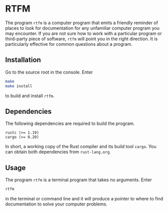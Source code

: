 # RTFM

The program `rtfm` is a computer program that emits a friendly reminder of places to look for documentation for any unfamiliar computer program you may encounter. If you are not sure how to work with a particular program or third-party piece of software, `rtfm` will point you in the right direction.
It is particularly effective for common questions about a program.

## Installation

Go to the source root in the console. Enter
```bash
make
make install
```
to build and install `rtfm`.

## Dependencies

The following dependencies are required to build the program.
```
rustc (>= 1.19)
cargo (>= 0.20)
```
In short, a working copy of the Rust compiler and its build tool `cargo`. You can obtain both dependencies from `rust-lang.org`.

## Usage

The program `rtfm` is a terminal program that takes no arguments. Enter
```bash
rtfm
```
in the terminal or command line and it will produce a pointer to where to find
documentation to solve your computer problems.